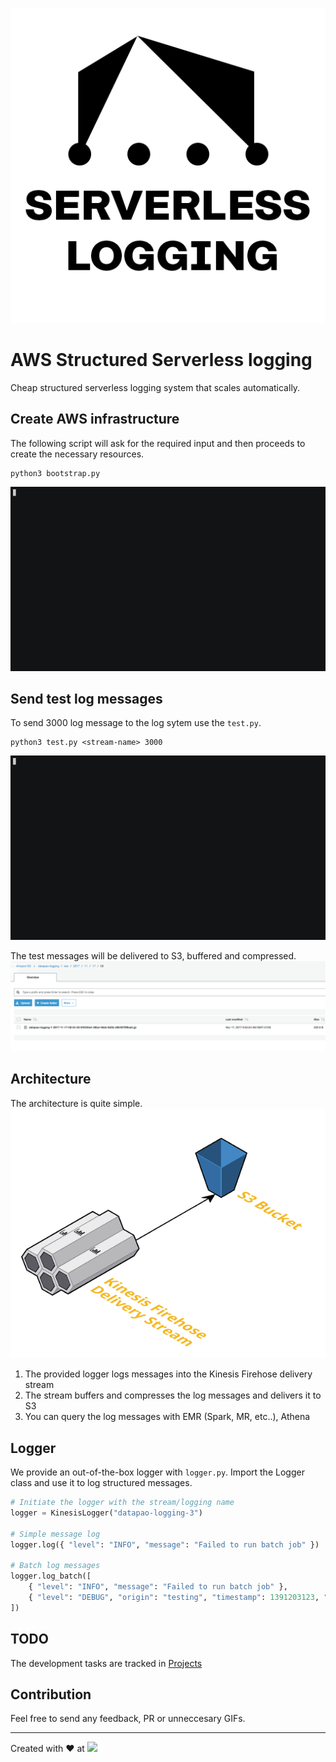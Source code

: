 ![](img/logo512.png)
# AWS Structured Serverless logging
Cheap structured serverless logging system that scales automatically.

## Create AWS infrastructure
The following script will ask for the required input and then proceeds to create the necessary resources.
```
python3 bootstrap.py
```
![](img/1.gif)

## Send test log messages
To send 3000 log message to the log sytem use the `test.py`.
```
python3 test.py <stream-name> 3000
```
![](img/2.gif)

The test messages  will be delivered to S3, buffered and compressed.
![](img/s3-log-present.png)

## Architecture
The architecture is quite simple.
![](img/architecture.png)

1. The provided logger logs messages into the Kinesis Firehose delivery stream
2. The stream buffers and compresses the log messages and delivers it to S3
3. You can query the log messages with EMR (Spark, MR, etc..), Athena

## Logger
We provide an out-of-the-box logger with `logger.py`.
Import the Logger class and use it to log structured messages.
```python
# Initiate the logger with the stream/logging name
logger = KinesisLogger("datapao-logging-3")

# Simple message log
logger.log({ "level": "INFO", "message": "Failed to run batch job" })

# Batch log messages
logger.log_batch([
    { "level": "INFO", "message": "Failed to run batch job" },
    { "level": "DEBUG", "origin": "testing", "timestamp": 1391203123, "sensor": "temp-0002xb" }
])
```

## TODO
The development tasks are tracked in [Projects](https://github.com/datapao/serverless-logging/projects/1)

## Contribution
Feel free to send any feedback, PR or unneccesary GIFs.

---

Created with :heart: at <a href="http://datapao.com">![](http://datapao.com/wp-content/themes/datapao/img/header.svg)</a>

